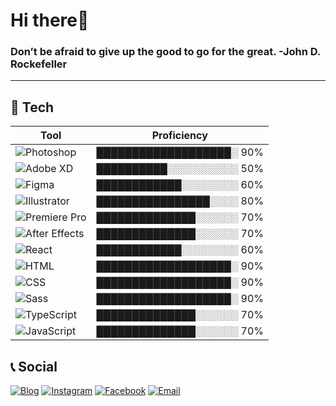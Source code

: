 <h1>Hi there👋</h1>
<h3>Don’t be afraid to give up the good to go for the great. -John D. Rockefeller</h3>

---

## 🔧 Tech
| Tool          | Proficiency |
|---------------|-------------|
|![Photoshop](https://img.shields.io/badge/-Photoshop-blue?logo=adobe-photoshop&logoColor=white)|███████████████████░ 90%|
|![Adobe XD](https://img.shields.io/badge/-XD-FF2E63?logo=adobe-xd&logoColor=white)|██████████░░░░░░░░░░ 50%|
|![Figma](https://img.shields.io/badge/-Figma-F24E1E?logo=figma&logoColor=white)|████████████░░░░░░░░ 60%|
|![Illustrator](https://img.shields.io/badge/-Illustrator-FF9A00?logo=adobe-illustrator&logoColor=white)|████████████████░░░░ 80%|
|![Premiere Pro](https://img.shields.io/badge/-Premiere_Pro-4E4E4E?logo=adobe-premiere-pro&logoColor=white)|██████████████░░░░░░ 70%|
|![After Effects](https://img.shields.io/badge/-After_Effects-9999FF?logo=adobe-after-effects&logoColor=white)|██████████████░░░░░░ 70%|
|![React](https://img.shields.io/badge/-React-61DAFB?logo=react&logoColor=white)|████████████░░░░░░░░ 60%|
|![HTML](https://img.shields.io/badge/-HTML-E34F26?logo=html5&logoColor=white)|███████████████████░ 90%|
|![CSS](https://img.shields.io/badge/-CSS-1572B6?logo=css3&logoColor=white)|███████████████████░ 90%|
|![Sass](https://img.shields.io/badge/-Sass-CC6699?logo=sass&logoColor=white)|███████████████████░ 90%|
|![TypeScript](https://img.shields.io/badge/-TypeScript-007ACC?logo=typescript&logoColor=white)|██████████████░░░░░░ 70%|
|![JavaScript](https://img.shields.io/badge/-JavaScript-F7DF1E?logo=javascript&logoColor=white)|██████████████░░░░░░ 70%|

## 📞 Social
[![Blog](https://img.shields.io/badge/Blog-velog.io-03C75A?style=flat-square&logo=vercel&logoColor=white)](https://velog.io/@tjsdk88802)
[![Instagram](https://img.shields.io/badge/Instagram-Profile-C13584?style=flat-square&logo=instagram&logoColor=white)](https://www.instagram.com/tlswlals98/)
[![Facebook](https://img.shields.io/badge/Facebook-Profile-1877F2?style=flat-square&logo=facebook&logoColor=white)](https://www.facebook.com/profile.php?id=100007928118365&locale=ko_KR)
[![Email](https://img.shields.io/badge/Email-gwonsuna9964%40gmail.com-D14836?style=flat-square&logo=gmail&logoColor=white)](mailto:gwonsuna9964@gmail.com)
